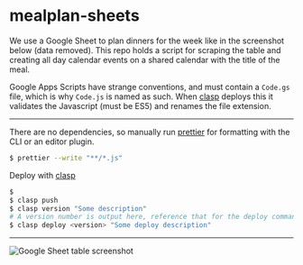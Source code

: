 # mealplan-sheets

We use a Google Sheet to plan dinners for the week like in the screenshot below (data removed). This repo holds a script for scraping the table and creating all day calendar events on a shared calendar with the title of the meal.


Google Apps Scripts have strange conventions, and must contain a `Code.gs` file, which is why `Code.js` is named as such. When [clasp](https://developers.google.com/apps-script/guides/clasp) deploys this it validates the Javascript (must be ES5) and renames the file extension.

---

There are no dependencies, so manually run [prettier](https://prettier.io/) for formatting with the CLI or an editor plugin.

```bash
$ prettier --write "**/*.js"
```


Deploy with [clasp](https://developers.google.com/apps-script/guides/clasp)

```bash
$
$ clasp push
$ clasp version "Some description"
# A version number is output here, reference that for the deploy command.
$ clasp deploy <version> "Some deploy description"
```

---

![Google Sheet table screenshot](https://i.imgur.com/PA0EzBC.png)
